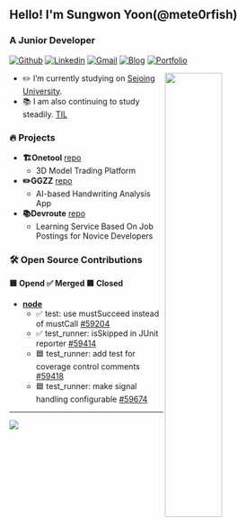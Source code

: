 ## Hello! I'm Sungwon Yoon(@mete0rfish)
###  A Junior Developer

[![Github](https://img.shields.io/badge/-Github-000?style=flat&logo=Github&logoColor=white)](https://github.com/mete0rfish)
[![Linkedin](https://img.shields.io/badge/-LinkedIn-blue?style=flat&logo=Linkedin&logoColor=white)](https://www.linkedin.com/in/%EC%84%B1%EC%9B%90-%EC%9C%A4-4328aa292/)
[![Gmail](https://img.shields.io/badge/-Gmail-c14438?style=flat&logo=Gmail&logoColor=white)](mailto:sungwon326@naver.com)
[![Blog](https://img.shields.io/badge/-DevBlog-orange?style=flat&logoColor=white)](https://mete0rfish-blog.vercel.app/)
[![Portfolio](https://img.shields.io/badge/Portfolio-yellow?style=flat)](https://mete0rfish-blog.vercel.app/resume)


<img width="45%" align="right" src="https://github.com/user-attachments/assets/af9c0493-e70d-46e4-a898-7e0b5228bd4b" />

- ✏️ I’m currently studying on [Sejoing University](http://sejong.ac.kr/).
- 📚 I am also continuing to study steadily. [TIL](https://github.com/mete0rfish/TIL)

### 🔥 Projects
- **🏗️Onetool** [repo](https://github.com/likelion-onetool)
  - 3D Model Trading Platform
- **✏️GGZZ** [repo](https://github.com/dog-feet-bird-feet/server)
  - AI-based Handwriting Analysis App
- **📚Devroute** [repo](https://github.com/ICT-Dev-Route)
  - Learning Service Based On Job Postings for Novice Developers
  

### 🛠️ Open Source Contributions

**🟦 Opend ✅ Merged 🟥 Closed**

- **[node](https://github.com/nodejs/node)**
  - ✅ test: use mustSucceed instead of mustCall [#59204](https://github.com/nodejs/node/pull/59204)
  - ✅ test_runner: isSkipped in JUnit reporter [#59414](https://github.com/nodejs/node/pull/59414)
  - 🟦 test_runner: add test for coverage control comments [#59418](https://github.com/nodejs/node/pull/59418)
  - 🟦 test_runner: make signal handling configurable [#59674](https://github.com/nodejs/node/pull/59674)

***
![](https://komarev.com/ghpvc/?username=mete0rfish)
